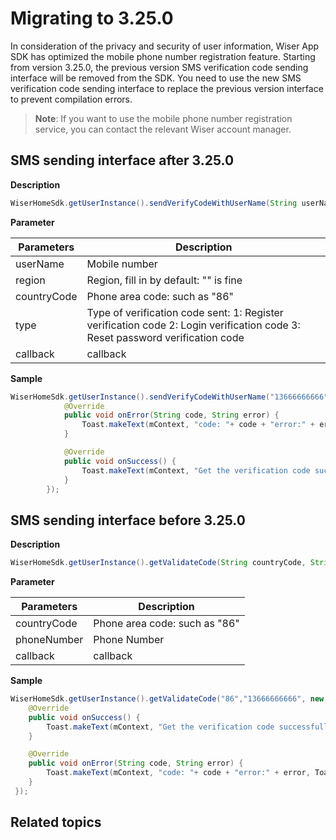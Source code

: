# Migrating to 3.25.0
In consideration of the privacy and security of user information, Wiser App SDK has optimized the mobile phone number registration feature. Starting from version 3.25.0, the previous version SMS verification code sending interface will be removed from the SDK. You need to use the new SMS verification code sending interface to replace the previous version interface to prevent compilation errors.

>**Note**: If you want to use the mobile phone number registration service, you can contact the relevant Wiser account manager.

## SMS sending interface after 3.25.0

**Description**



```java
WiserHomeSdk.getUserInstance().sendVerifyCodeWithUserName(String userName, String region, String countryCode, int type, IResultCallback callback);
```

 **Parameter**
 
 | Parameters | Description |
 | ---- | ---- |
 | userName | Mobile number |
 | region | Region, fill in by default: "" is fine |
 | countryCode | Phone area code: such as "86" |
 | type | Type of verification code sent: 1: Register verification code 2: Login verification code 3: Reset password verification code|
 | callback | callback |

**Sample**

```java
WiserHomeSdk.getUserInstance().sendVerifyCodeWithUserName("13666666666", "", "86", 1, new IResultCallback() {
            @Override
            public void onError(String code, String error) {
                Toast.makeText(mContext, "code: "+ code + "error:" + error, Toast.LENGTH_SHORT).show();
            }

            @Override
            public void onSuccess() {
                Toast.makeText(mContext, "Get the verification code successfully", Toast.LENGTH_SHORT).show();
            }
        });
```

## SMS sending interface before 3.25.0

**Description**



```java
WiserHomeSdk.getUserInstance().getValidateCode(String countryCode, String phoneNumber, final IValidateCallback callback);
```

 **Parameter**
 
 | Parameters | Description |
 | ---- | ---- |
 | countryCode | Phone area code: such as "86" |
 | phoneNumber | Phone Number |
 | callback | callback |

**Sample**

```java
WiserHomeSdk.getUserInstance().getValidateCode("86","13666666666", new IValidateCallback(){
    @Override
    public void onSuccess() {
        Toast.makeText(mContext, "Get the verification code successfully", Toast.LENGTH_SHORT).show();
    }

    @Override
    public void onError(String code, String error) {
        Toast.makeText(mContext, "code: "+ code + "error:" + error, Toast.LENGTH_SHORT).show();
    }
 });
```

## Related topics

